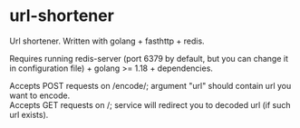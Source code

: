 # url-shortener
Url shortener. Written with golang + fasthttp + redis.

Requires running redis-server (port 6379 by default, but you can change it in configuration file) + golang >= 1.18 + dependencies.

Accepts POST requests on /encode/; argument "url" should contain url you want to encode.  
Accepts GET requests on /<shorturl>; service will redirect you to decoded url (if such url exists).
